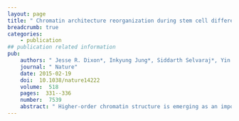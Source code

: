 ```yaml
---
layout: page
title: " Chromatin architecture reorganization during stem cell differentiation."
breadcrumb: true
categories:
    - publication
## publication related information
pub:
    authors: " Jesse R. Dixon*, Inkyung Jung*, Siddarth Selvaraj*, Yin Shen, Jessica E. Antosiewicz-Bourget, Ah Young Lee, Zhen Ye, Audrey Kim, Nisha Rajagopal, Wei Xie, Yarui Diao, Jing Liang, Huimin Zhao, Victor V. Lobanenkov, Joseph R. Ecker, James A. Thomson,  Bing Ren"
    journal: " Nature"
    date: 2015-02-19
    doi:  10.1038/nature14222
    volume:  518
    pages:  331--336
    number:  7539
    abstract: " Higher-order chromatin structure is emerging as an important regulator of gene expression. Although dynamic chromatin structures have been identified in the genome, the full scope of chromatin dynamics during mammalian development and lineage specification remains to be determined. By mapping genome-wide chromatin  interactions in human embryonic stem (ES) cells and four human ES-cell-derived lineages, we uncover extensive chromatin reorganization during lineage specification. We observe that although self-associating chromatin domains are stable during differentiation, chromatin interactions both within and between domains change in a striking manner, altering 36% of active and inactive chromosomal compartments throughout the genome. By integrating chromatin interaction maps with haplotype-resolved epigenome and transcriptome data sets, we find widespread allelic bias in gene expression correlated with allele-biased  chromatin states of linked promoters and distal enhancers. Our results therefore  provide a global view of chromatin dynamics and a resource for studying long-range control of gene expression in distinct human cell lineages.,"
---
```

